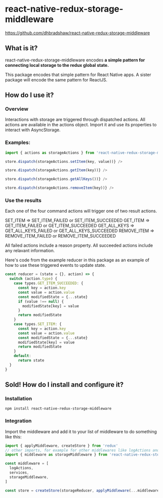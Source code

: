 # react-native-redux-storage-middleware

https://github.com/dhbradshaw/react-native-redux-storage-middleware

## What is it?
react-native-redux-storage-middleware encodes **a simple pattern for connecting local storage to the redux global state.**

This package encodes that simple pattern for React Native apps.  A sister package will encode the same pattern for ReactJS.

## How do I use it?
### Overview
Interactions with storage are triggered through dispatched actions.
All actions are available in the actions object. Import it and use its properties to interact with AsyncStorage. 
### Examples:
```javascript
import { actions as storageActions } from 'react-native-redux-storage-middleware'
```


```javascript
store.dispatch(storageActions.setItem(key, value))} />
```

```javascript
store.dispatch(storageActions.getItem(key))} />
```

```javascript
store.dispatch(storageActions.getAllKeys())} />
```

```javascript
store.dispatch(storageActions.removeItem(key))} />
```
### Use the results
Each one of the four command actions will trigger one of two result actions.

SET_ITEM => SET_ITEM_FAILED or SET_ITEM_SUCCEEDED
GET_ITEM => GET_ITEM_FAILED or GET_ITEM_SUCCEEDED
GET_ALL_KEYS => GET_ALL_KEYS_FAILED or GET_ALL_KEYS_SUCCEEDED
REMOVE_ITEM => REMOVE_ITEM_FAILED or REMOVE_ITEM_SUCCEEDED

All failed actions include a reason property.
All succeeded actions include any relavant information.

Here's code from the example reducer in this package as an example of how to use these triggered events to update state.
```javascript
const reducer = (state = {}, action) => {
  switch (action.type) {
    case types.GET_ITEM_SUCCEEDED: {
      const key = action.key
      const value = action.value
      const modifiedState = {...state}
      if (value !== null) {
        modifiedState[key] = value
      }
      return modifiedState
    }
    case types.SET_ITEM: {
      const key = action.key
      const value = action.value
      const modifiedState = {...state}
      modifiedState[key] = value
      return modifiedState
    }
    default:
      return state
  }
}
```
## Sold!  How do I install and configure it?
### Installation

```
npm install react-native-redux-storage-middleware
```
### Integration
Import the middleware and add it to your list of middleware to do something like this:

```javascript
import { applyMiddleware, createStore } from 'redux'
// other imports, for example for other middlewares like logActions and service middleware
import { middleware as storageMiddleware } from 'react-native-redux-storage-middleware'

const middleware = [
  logActions,
  services,
  storageMiddleware,
]

const store = createStore(storageReducer, applyMiddleware(...middleware))

```


